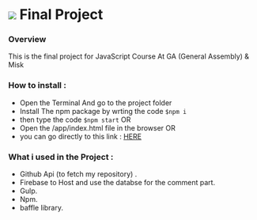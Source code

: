 # ![](https://ga-dash.s3.amazonaws.com/production/assets/logo-9f88ae6c9c3871690e33280fcf557f33.png) Final Project

### Overview

This is the final project for JavaScript Course At GA (General Assembly) & Misk


### How to install :

- Open the Terminal And go to the project folder
- Install The npm package by wrting the code ```$npm i```
- then type the code ```$npm start```
  OR
- Open the /app/index.html file in the browser
  OR
- you can go directly to this link : <a href="https://hussam-de.firebaseapp.com/app/">HERE</a>

### What i used in the Project :

- Github Api (to fetch my repository) .
- Firebase to Host and use the databse for the comment part.
- Gulp.
- Npm.
- baffle library.
